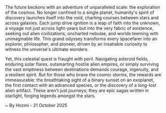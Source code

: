 
The future beckons with an adventure of unparalleled scale: the exploration of the cosmos. No longer confined to a single planet, humanity's spirit of discovery launches itself into the void, charting courses between stars and across galaxies. Each jump drive ignition is a leap of faith into the unknown, a voyage not just across light-years but into the very fabric of existence, seeking out alien civilizations, uncharted nebulae, and worlds teeming with unimaginable life. This grand odyssey transforms every spacefarer into an explorer, philosopher, and pioneer, driven by an insatiable curiosity to witness the universe's ultimate wonders.

Yet, this celestial quest is fraught with peril. Navigating asteroid fields, enduring solar flares, outsmarting hostile alien empires, or simply surviving the vast emptiness between destinations demands courage, ingenuity, and a resilient spirit. But for those who brave the cosmic storms, the rewards are immeasurable: the breathtaking sight of a binary sunset on an exoplanet, the first contact with an advanced species, or the discovery of a long-lost alien artifact. These aren't just journeys; they are epic sagas written in starlight, forging legends amongst the stars.

~ By Hozmi - 21 October 2025
